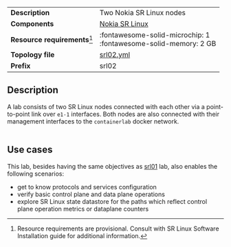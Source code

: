 |                               |                                                                      |
| ----------------------------- | -------------------------------------------------------------------- |
| **Description**               | Two Nokia SR Linux nodes                                             |
| **Components**                | [Nokia SR Linux][srl]                                                |
| **Resource requirements**[^1] | :fontawesome-solid-microchip: 1 <br/>:fontawesome-solid-memory: 2 GB |
| **Topology file**             | [srl02.yml][topofile]                                                |
| **Prefix**                    | srl02                                                                |

## Description
A lab consists of two SR Linux nodes connected with each other via a point-to-point link over `e1-1` interfaces. Both nodes are also connected with their management interfaces to the `containerlab` docker network.

<center><div class="mxgraph" style="max-width:100%;border:1px solid transparent;" data-mxgraph="{&quot;page&quot;:3,&quot;zoom&quot;:1.5,&quot;highlight&quot;:&quot;#0000ff&quot;,&quot;nav&quot;:true,&quot;check-visible-state&quot;:true,&quot;resize&quot;:true,&quot;url&quot;:&quot;https://raw.githubusercontent.com/srl-wim/containerlab-diagrams/main/containerlab.drawio&quot;}"></div></center>

## Use cases
This lab, besides having the same objectives as [srl01](single-srl.md) lab, also enables the following scenarios:

* get to know protocols and services configuration
* verify basic control plane and data plane operations
* explore SR Linux state datastore for the paths which reflect control plane operation metrics or dataplane counters

[srl]: https://www.nokia.com/networks/products/service-router-linux-NOS/
[topofile]: https://github.com/srl-wim/container-lab/tree/master/lab-examples/srl02/srl02.yaml

[^1]: Resource requirements are provisional. Consult with SR Linux Software Installation guide for additional information.

<script type="text/javascript" src="https://viewer.diagrams.net/embed2.js?&fetch=https%3A%2F%2Fraw.githubusercontent.com%2Fsrl-wim%2Fcontainerlab-diagrams%2Fmain%2Fcontainerlab.drawio"></script>